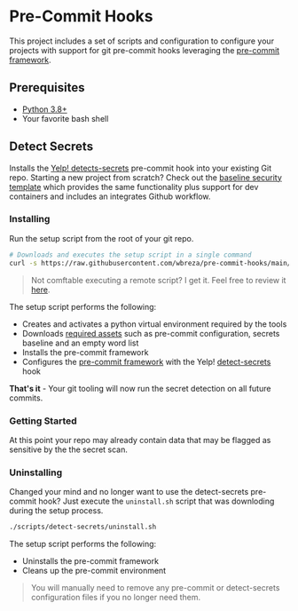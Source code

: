 # Pre-Commit Hooks

This project includes a set of scripts and configuration to configure your projects with support for git pre-commit hooks leveraging the [pre-commit framework](https://www.pre-commit.com).

## Prerequisites

- [Python 3.8+](https://www.python.org/downloads/)
- Your favorite bash shell

## Detect Secrets

Installs the [Yelp! detects-secrets](https://github.com/yelp/detect-secrets) pre-commit hook into your existing Git repo.
Starting a new project from scratch? Check out the [baseline security template](https://github.com/wbreza/baseline-security-seed) which provides the same functionality plus support for dev containers and includes an integrates Github workflow.

### Installing

Run the setup script from the root of your git repo.

```bash
# Downloads and executes the setup script in a single command
curl -s https://raw.githubusercontent.com/wbreza/pre-commit-hooks/main/detect-secrets/scripts/setup.sh | bash
```

> Not comftable executing a remote script?  I get it.  Feel free to review it [here](https://github.com/wbreza/pre-commit-hooks/blob/dev/detect-secrets/scripts/setup.sh).

The setup script performs the following:

- Creates and activates a python virtual environment required by the tools
- Downloads [required assets](https://github.com/wbreza/pre-commit-hooks/tree/main/detect-secrets) such as pre-commit configuration, secrets baseline and an empty word list
- Installs the pre-commit framework
- Configures the [pre-commit framework](https://www.pre-commit.com) with the Yelp! [detect-secrets](https://github.com/yelp/detect-secrets) hook

**That's it** - Your git tooling will now run the secret detection on all future commits. 

### Getting Started

At this point your repo may already contain data that may be flagged as sensitive by the the secret scan.

### Uninstalling

Changed your mind and no longer want to use the detect-secrets pre-commit hook?
Just execute the `uninstall.sh` script that was downloding during the setup process.

```bash
./scripts/detect-secrets/uninstall.sh
```

The setup script performs the following:

- Uninstalls the pre-commit framework
- Cleans up the pre-commit environment

> You will manually need to remove any pre-commit or detect-secrets configuration files if you no longer need them.
